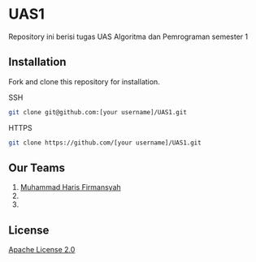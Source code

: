 # UAS1
Repository ini berisi tugas UAS Algoritma dan Pemrograman semester 1

## Installation

Fork and clone this repository for installation.

SSH
```bash
git clone git@github.com:[your username]/UAS1.git
```

HTTPS
```bash
git clone https://github.com/[your username]/UAS1.git
```

## Our Teams
1. [Muhammad Haris Firmansyah](https://github.com/harisfi/)
2. 
3. 

## License
[Apache License 2.0](https://github.com/harisfi/UAS1/blob/master/LICENSE)
